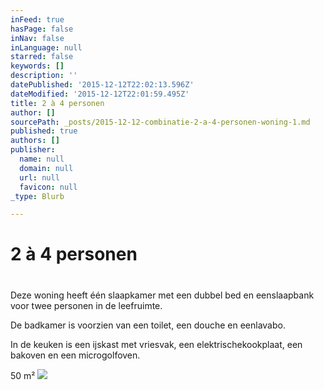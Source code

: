 ```yaml
---
inFeed: true
hasPage: false
inNav: false
inLanguage: null
starred: false
keywords: []
description: ''
datePublished: '2015-12-12T22:02:13.596Z'
dateModified: '2015-12-12T22:01:59.495Z'
title: 2 à 4 personen
author: []
sourcePath: _posts/2015-12-12-combinatie-2-a-4-personen-woning-1.md
published: true
authors: []
publisher:
  name: null
  domain: null
  url: null
  favicon: null
_type: Blurb

---
```

# 2 à 4 personen

# 

Deze woning heeft één slaapkamer met een dubbel bed en eenslaapbank voor twee personen in de leefruimte. 

De badkamer is voorzien van een toilet, een douche en eenlavabo. 

In de keuken is een ijskast met vriesvak, een elektrischekookplaat, een bakoven en een microgolfoven. 

50 m²
![](https://the-grid-user-content.s3-us-west-2.amazonaws.com/c2c583d2-1c27-4496-9e9d-2d4e41caaaec.jpg)